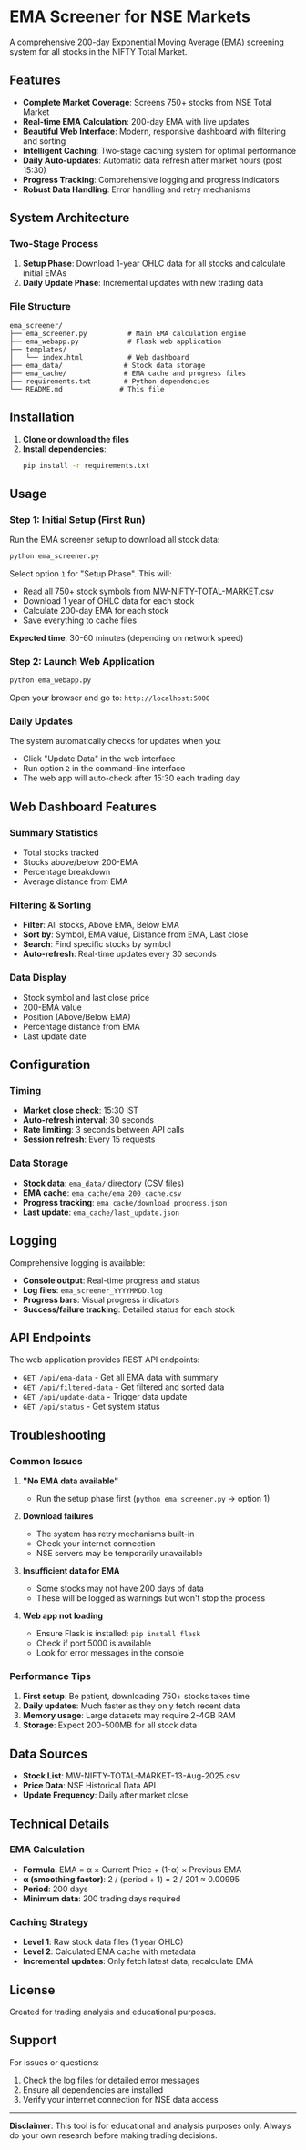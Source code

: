 # EMA Screener for NSE Markets

A comprehensive 200-day Exponential Moving Average (EMA) screening system for all stocks in the NIFTY Total Market.

## Features

- **Complete Market Coverage**: Screens 750+ stocks from NSE Total Market
- **Real-time EMA Calculation**: 200-day EMA with live updates
- **Beautiful Web Interface**: Modern, responsive dashboard with filtering and sorting
- **Intelligent Caching**: Two-stage caching system for optimal performance
- **Daily Auto-updates**: Automatic data refresh after market hours (post 15:30)
- **Progress Tracking**: Comprehensive logging and progress indicators
- **Robust Data Handling**: Error handling and retry mechanisms

## System Architecture

### Two-Stage Process

1. **Setup Phase**: Download 1-year OHLC data for all stocks and calculate initial EMAs
2. **Daily Update Phase**: Incremental updates with new trading data

### File Structure

```
ema_screener/
├── ema_screener.py          # Main EMA calculation engine
├── ema_webapp.py            # Flask web application
├── templates/
│   └── index.html           # Web dashboard
├── ema_data/               # Stock data storage
├── ema_cache/              # EMA cache and progress files
├── requirements.txt        # Python dependencies
└── README.md              # This file
```

## Installation

1. **Clone or download the files**
2. **Install dependencies**:
   ```bash
   pip install -r requirements.txt
   ```

## Usage

### Step 1: Initial Setup (First Run)

Run the EMA screener setup to download all stock data:

```bash
python ema_screener.py
```

Select option `1` for "Setup Phase". This will:
- Read all 750+ stock symbols from MW-NIFTY-TOTAL-MARKET.csv
- Download 1 year of OHLC data for each stock
- Calculate 200-day EMA for each stock
- Save everything to cache files

**Expected time**: 30-60 minutes (depending on network speed)

### Step 2: Launch Web Application

```bash
python ema_webapp.py
```

Open your browser and go to: `http://localhost:5000`

### Daily Updates

The system automatically checks for updates when you:
- Click "Update Data" in the web interface
- Run option `2` in the command-line interface
- The web app will auto-check after 15:30 each trading day

## Web Dashboard Features

### Summary Statistics
- Total stocks tracked
- Stocks above/below 200-EMA
- Percentage breakdown
- Average distance from EMA

### Filtering & Sorting
- **Filter**: All stocks, Above EMA, Below EMA
- **Sort by**: Symbol, EMA value, Distance from EMA, Last close
- **Search**: Find specific stocks by symbol
- **Auto-refresh**: Real-time updates every 30 seconds

### Data Display
- Stock symbol and last close price
- 200-EMA value
- Position (Above/Below EMA)
- Percentage distance from EMA
- Last update date

## Configuration

### Timing
- **Market close check**: 15:30 IST
- **Auto-refresh interval**: 30 seconds
- **Rate limiting**: 3 seconds between API calls
- **Session refresh**: Every 15 requests

### Data Storage
- **Stock data**: `ema_data/` directory (CSV files)
- **EMA cache**: `ema_cache/ema_200_cache.csv`
- **Progress tracking**: `ema_cache/download_progress.json`
- **Last update**: `ema_cache/last_update.json`

## Logging

Comprehensive logging is available:
- **Console output**: Real-time progress and status
- **Log files**: `ema_screener_YYYYMMDD.log`
- **Progress bars**: Visual progress indicators
- **Success/failure tracking**: Detailed status for each stock

## API Endpoints

The web application provides REST API endpoints:

- `GET /api/ema-data` - Get all EMA data with summary
- `GET /api/filtered-data` - Get filtered and sorted data
- `GET /api/update-data` - Trigger data update
- `GET /api/status` - Get system status

## Troubleshooting

### Common Issues

1. **"No EMA data available"**
   - Run the setup phase first (`python ema_screener.py` → option 1)

2. **Download failures**
   - The system has retry mechanisms built-in
   - Check your internet connection
   - NSE servers may be temporarily unavailable

3. **Insufficient data for EMA**
   - Some stocks may not have 200 days of data
   - These will be logged as warnings but won't stop the process

4. **Web app not loading**
   - Ensure Flask is installed: `pip install flask`
   - Check if port 5000 is available
   - Look for error messages in the console

### Performance Tips

1. **First setup**: Be patient, downloading 750+ stocks takes time
2. **Daily updates**: Much faster as they only fetch recent data
3. **Memory usage**: Large datasets may require 2-4GB RAM
4. **Storage**: Expect 200-500MB for all stock data

## Data Sources

- **Stock List**: MW-NIFTY-TOTAL-MARKET-13-Aug-2025.csv
- **Price Data**: NSE Historical Data API
- **Update Frequency**: Daily after market close

## Technical Details

### EMA Calculation
- **Formula**: EMA = α × Current Price + (1-α) × Previous EMA
- **α (smoothing factor)**: 2 / (period + 1) = 2 / 201 ≈ 0.00995
- **Period**: 200 days
- **Minimum data**: 200 trading days required

### Caching Strategy
- **Level 1**: Raw stock data files (1 year OHLC)
- **Level 2**: Calculated EMA cache with metadata
- **Incremental updates**: Only fetch latest data, recalculate EMA

## License

Created for trading analysis and educational purposes.

## Support

For issues or questions:
1. Check the log files for detailed error messages
2. Ensure all dependencies are installed
3. Verify your internet connection for NSE data access

---

**Disclaimer**: This tool is for educational and analysis purposes only. Always do your own research before making trading decisions. 